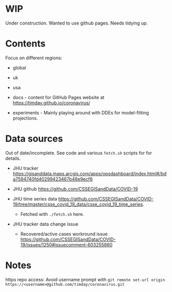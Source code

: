 WIP
===
Under construction.  Wanted to use github pages.  Needs tidying up.

Contents
========

Focus on different regions:

* global
* uk
* usa

* docs - content for GitHub Pages website at <https://timday.github.io/coronavirus/>
* experiments - Mainly playing around with DDEs for model-fitting projections.

Data sources
============
Out of date/incomplete.  See code and various `fetch.sh` scripts for for details.

* JHU tracker <https://gisanddata.maps.arcgis.com/apps/opsdashboard/index.html#/bda7594740fd40299423467b48e9ecf6>

* JHU github <https://github.com/CSSEGISandData/COVID-19>

* JHU time series data <https://github.com/CSSEGISandData/COVID-19/tree/master/csse_covid_19_data/csse_covid_19_time_series>.
    * Fetched with `./fetch.sh` here.

* JHU tracker data change issue
    * Recovered/active cases workround issue <https://github.com/CSSEGISandData/COVID-19/issues/1250#issuecomment-603255860>

Notes
=====

https repo access: Avoid username prompt with `git remote set-url origin https://<username>@github.com/timday/coronavirus.git`

